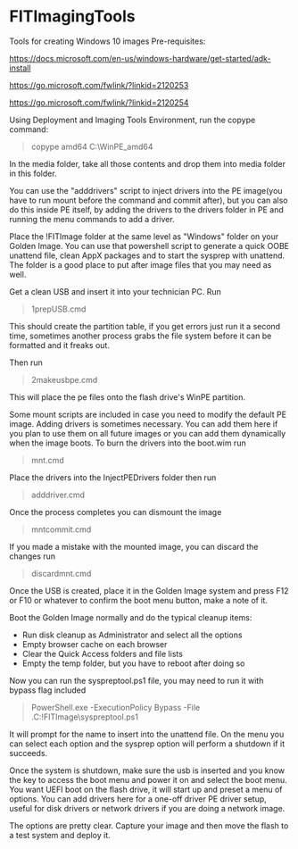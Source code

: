 # FITImagingTools
 Tools for creating Windows 10 images
Pre-requisites:

https://docs.microsoft.com/en-us/windows-hardware/get-started/adk-install

https://go.microsoft.com/fwlink/?linkid=2120253

https://go.microsoft.com/fwlink/?linkid=2120254


Using Deployment and Imaging Tools Environment, run the copype command:
> copype amd64 C:\WinPE_amd64


In the media folder, take all those contents and drop them into media folder in this folder.


You can use the "adddrivers" script to inject drivers into the PE image(you have to run mount before the command and commit after), but you can also do this inside PE itself,
by adding the drivers to the drivers folder in PE and running the menu commands to add a driver.


Place the !FITImage folder at the same level as "Windows" folder on your Golden Image.
You can use that powershell script to generate a quick OOBE unattend file, clean AppX packages and to start the sysprep with unattend.
The folder is a good place to put after image files that you may need as well.


Get a clean USB and insert it into your technician PC.
Run 
> 1prepUSB.cmd


This should create the partition table, if you get errors just run it a second time, sometimes another process grabs the file system before it can be formatted and it freaks out.


Then run 
> 2makeusbpe.cmd


This will place the pe files onto the flash drive's WinPE partition.


Some mount scripts are included in case you need to modify the default PE image.
Adding drivers is sometimes necessary. You can add them here if you plan to use them on all future images or you can add them dynamically when the image boots.
To burn the drivers into the boot.wim run
> mnt.cmd


Place the drivers into the InjectPEDrivers folder then run
> adddriver.cmd


Once the process completes you can dismount the image
> mntcommit.cmd


If you made a mistake with the mounted image, you can discard the changes run
> discardmnt.cmd


Once the USB is created, place it in the Golden Image system and press F12 or F10 or whatever to confirm the boot menu button, make a note of it.

Boot the Golden Image normally and do the typical cleanup items:
* Run disk cleanup as Administrator and select all the options
* Empty browser cache on each browser
* Clear the Quick Access folders and file lists
* Empty the temp folder, but you have to reboot after doing so

Now you can run the syspreptool.ps1 file, you may need to run it with bypass flag included
> PowerShell.exe -ExecutionPolicy Bypass -File .C:\!FITImage\syspreptool.ps1


It will prompt for the name to insert into the unattend file. On the menu you can select each option and the sysprep option will perform a shutdown if it succeeds.

Once the system is shutdown, make sure the usb is inserted and you know the key to access the boot menu and power it on and select the boot menu.
You want UEFI boot on the flash drive, it will start up and preset a menu of options.
You can add drivers here for a one-off driver PE driver setup, useful for disk drivers or network drivers if you are doing a network image.


The options are pretty clear. Capture your image and then move the flash to a test system and deploy it.
